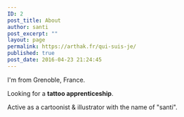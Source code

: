 ```yaml
---
ID: 2
post_title: About
author: santi
post_excerpt: ""
layout: page
permalink: https://arthak.fr/qui-suis-je/
published: true
post_date: 2016-04-23 21:24:45
---
```

I'm from Grenoble, France.

Looking for a <strong>tattoo apprenticeship</strong>.

Active as a cartoonist &amp; illustrator with the name of "santi".